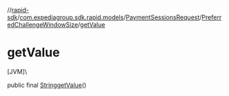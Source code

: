 //[rapid-sdk](../../../../index.md)/[com.expediagroup.sdk.rapid.models](../../index.md)/[PaymentSessionsRequest](../index.md)/[PreferredChallengeWindowSize](index.md)/[getValue](get-value.md)

# getValue

[JVM]\

public final [String](https://docs.oracle.com/javase/8/docs/api/java/lang/String.html)[getValue](get-value.md)()
